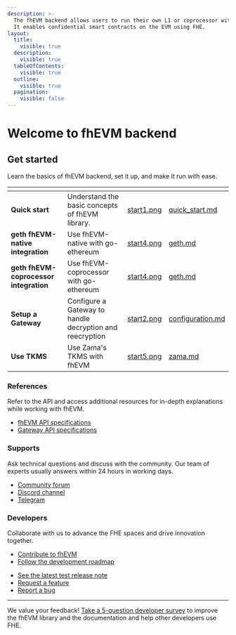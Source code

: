 ```yaml
---
description: >-
  The fhEVM backend allows users to run their own L1 or coprocessor with fhEVM technology.
  It enables confidential smart contracts on the EVM using FHE.
layout:
  title:
    visible: true
  description:
    visible: true
  tableOfContents:
    visible: true
  outline:
    visible: true
  pagination:
    visible: false
---
```


# Welcome to fhEVM backend

## Get started

Learn the basics of fhEVM backend, set it up, and make it run with ease.

<table data-card-size="large" data-view="cards"><thead><tr><th></th><th></th><th data-hidden data-card-cover data-type="files"></th><th data-hidden data-card-target data-type="content-ref"></th></tr></thead><tbody><tr><td><strong>Quick start</strong></td><td>Understand the basic concepts of fhEVM library.</td><td><a href=".gitbook/assets/start1.png">start1.png</a></td><td><a href="getting_started/quick_start.md">quick_start.md</a></td></tr><tr><td><strong>geth fhEVM-native integration</strong></td><td>Use fhEVM-native with go-ethereum</td><td><a href=".gitbook/assets/start4.png">start4.png</a></td><td><a href="getting_started/fhevm/native/geth.md">geth.md</a></td></tr>
<tr><td><strong>geth fhEVM-coprocessor integration</strong></td><td>Use fhEVM-coprocessor with go-ethereum</td><td><a href=".gitbook/assets/start4.png">start4.png</a></td><td><a href="getting_started/fhevm/coprocessor/geth.md">geth.md</a></td></tr><tr><td><strong>Setup a Gateway</strong></td><td>Configure a Gateway to handle decryption and reecryption</td><td><a href=".gitbook/assets/start2.png">start2.png</a></td><td><a href="getting_started/gateway/configuration.md">configuration.md</a></td></tr><tr><td><strong>Use TKMS</strong></td><td>Use Zama's TKMS with fhEVM</td><td><a href=".gitbook/assets/start5.png">start5.png</a></td><td><a href="getting_started/tkms/zama.md">zama.md</a></td></tr></tbody></table>

### References

Refer to the API and access additional resources for in-depth explanations while working with fhEVM.

- [fhEVM API specifications](references/fhevm_api.md)
- [Gateway API specifications](references/gateway_api.md)

### Supports

Ask technical questions and discuss with the community. Our team of experts usually answers within 24 hours in working days.

- [Community forum](https://community.zama.ai/c/fhevm/15)
- [Discord channel](https://discord.com/invite/fhe-org)
- [Telegram](https://t.me/+Ojt5y-I7oR42MTkx)

### Developers

Collaborate with us to advance the FHE spaces and drive innovation together.

- [Contribute to fhEVM](developer/contribute.md)
- [Follow the development roadmap](developer/roadmap.md)
<!-- markdown-link-check-disable -->
- [See the latest test release note](https://github.com/zama-ai/fhevm-backend/releases)
- [Request a feature](https://github.com/zama-ai/fhevm-backend/issues/new)
- [Report a bug](https://github.com/zama-ai/fhevm-backend/issues/new)
<!-- markdown-link-check-enable -->

---

We value your feedback! [Take a 5-question developer survey](http://zama.ai/developer-survey) to improve the fhEVM library and the documentation and help other developers use FHE.

